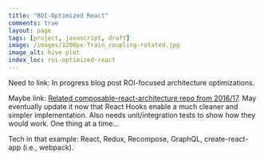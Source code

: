 ```yaml
---
title: "ROI-Optimized React"
comments: true
layout: page
tags: [project, javascript, draft]
image: /images/1200px-Train_coupling-rotated.jpg
image_alt: hive plot
index_loc: roi-optimized-react
---
```


Need to link: In progress blog post ROI-focused architecture optimizations.

Maybe link: [Related composable-react-architecture repo from 2016/17](https://github.com/a-laughlin/composable-react-architecture). May eventually update it now that React Hooks enable a much cleaner and simpler implementation. Also needs unit/integration tests to show how they would work.  One thing at a time...

Tech in that example:  React, Redux, Recompose, GraphQL, create-react-app (i.e., webpack).
